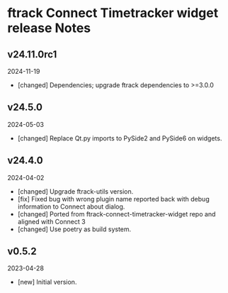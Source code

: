 # ftrack Connect Timetracker widget release Notes

## v24.11.0rc1
2024-11-19

* [changed] Dependencies; upgrade ftrack dependencies to >=3.0.0

## v24.5.0
2024-05-03

* [changed] Replace Qt.py imports to PySide2 and PySide6 on widgets.

## v24.4.0
2024-04-02

* [changed] Upgrade ftrack-utils version.
* [fix] Fixed bug with wrong plugin name reported back with debug information to Connect about dialog.
* [changed] Ported from ftrack-connect-timetracker-widget repo and aligned with Connect 3
* [changed] Use poetry as build system.

## v0.5.2
2023-04-28

* [new] Initial version.
